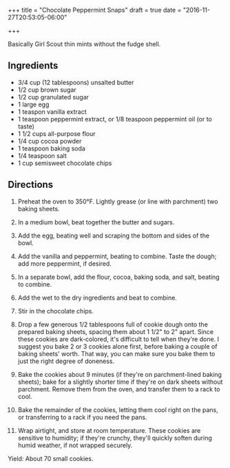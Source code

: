 +++
title = "Chocolate Peppermint Snaps"
draft = true
date = "2016-11-27T20:53:05-06:00"

+++

Basically Girl Scout thin mints without the fudge shell.

<!--more-->

## Ingredients

* 3/4 cup (12 tablespoons) unsalted butter
* 1/2 cup brown sugar
* 1/2 cup granulated sugar
* 1 large egg
* 1 teaspon vanilla extract
* 1 teaspoon peppermint extract, or 1/8 teaspoon peppermint oil (or to taste)
* 1 1/2 cups all-purpose flour
* 1/4 cup cocoa powder
* 1 teaspoon baking soda
* 1/4 teaspoon salt
* 1 cup semisweet chocolate chips

## Directions

1. Preheat the oven to 350°F. Lightly grease (or line with parchment) two baking sheets.

2. In a medium bowl, beat together the butter and sugars.

3. Add the egg, beating well and scraping the bottom and sides of the bowl.

4. Add the vanilla and peppermint, beating to combine. Taste the dough; add more peppermint, if desired.

5. In a separate bowl, add the flour, cocoa, baking soda, and salt, beating to combine.

6. Add the wet to the dry ingredients and beat to combine.

7. Stir in the chocolate chips.

8. Drop a few generous 1/2 tablespoons full of cookie dough onto the prepared baking sheets, spacing them about 1 1/2" to 2" apart.
Since these cookies are dark-colored, it's difficult to tell when they're done.
I suggest you bake 2 or 3 cookies alone first, before baking a couple of baking sheets' worth.
That way, you can make sure you bake them to just the right degree of doneness.

9. Bake the cookies about 9 minutes (if they're on parchment-lined baking sheets); bake for a slightly shorter time if they're on dark sheets without parchment.
Remove them from the oven, and transfer them to a rack to cool.

10. Bake the remainder of the cookies, letting them cool right on the pans, or transferring to a rack if you need the pans.

11. Wrap airtight, and store at room temperature.
These cookies are sensitive to humidity; if they're crunchy, they'll quickly soften during humid weather, if not wrapped securely.

Yield: About 70 small cookies.